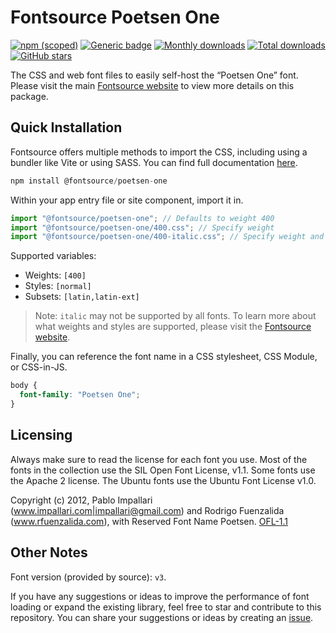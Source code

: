 # Fontsource Poetsen One

[![npm (scoped)](https://img.shields.io/npm/v/@fontsource/poetsen-one?color=brightgreen)](https://www.npmjs.com/package/@fontsource/poetsen-one) [![Generic badge](https://img.shields.io/badge/fontsource-passing-brightgreen)](https://github.com/fontsource/fontsource) [![Monthly downloads](https://badgen.net/npm/dm/@fontsource/poetsen-one)](https://github.com/fontsource/fontsource) [![Total downloads](https://badgen.net/npm/dt/@fontsource/poetsen-one)](https://github.com/fontsource/fontsource) [![GitHub stars](https://img.shields.io/github/stars/fontsource/fontsource.svg?style=social&label=Star)](https://github.com/fontsource/fontsource/stargazers)

The CSS and web font files to easily self-host the “Poetsen One” font. Please visit the main [Fontsource website](https://fontsource.org/fonts/poetsen-one) to view more details on this package.

## Quick Installation

Fontsource offers multiple methods to import the CSS, including using a bundler like Vite or using SASS. You can find full documentation [here](https://fontsource.org/docs/getting-started/introduction).

```javascript
npm install @fontsource/poetsen-one
```

Within your app entry file or site component, import it in.

```javascript
import "@fontsource/poetsen-one"; // Defaults to weight 400
import "@fontsource/poetsen-one/400.css"; // Specify weight
import "@fontsource/poetsen-one/400-italic.css"; // Specify weight and style
```

Supported variables:
- Weights: `[400]`
- Styles: `[normal]`
- Subsets: `[latin,latin-ext]`

> Note: `italic` may not be supported by all fonts. To learn more about what weights and styles are supported, please visit the [Fontsource website](https://fontsource.org/fonts/poetsen-one).

Finally, you can reference the font name in a CSS stylesheet, CSS Module, or CSS-in-JS.

```css
body {
  font-family: "Poetsen One";
}
```

## Licensing
Always make sure to read the license for each font you use. Most of the fonts in the collection use the SIL Open Font License, v1.1. Some fonts use the Apache 2 license. The Ubuntu fonts use the Ubuntu Font License v1.0.

Copyright (c) 2012, Pablo Impallari (www.impallari.com|impallari@gmail.com) and Rodrigo Fuenzalida (www.rfuenzalida.com), with Reserved Font Name Poetsen.
[OFL-1.1](https://openfontlicense.org)

## Other Notes
Font version (provided by source): `v3`.

If you have any suggestions or ideas to improve the performance of font loading or expand the existing library, feel free to star and contribute to this repository. You can share your suggestions or ideas by creating an [issue](https://github.com/fontsource/fontsource/issues).